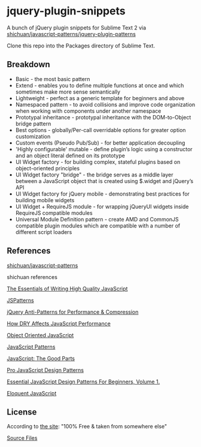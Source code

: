 jquery-plugin-snippets
======================

A bunch of jQuery plugin snippets for Sublime Text 2 via [shichuan/javascript-patterns/jquery-plugin-patterns](https://github.com/shichuan/javascript-patterns/tree/master/jquery-plugin-patterns)

Clone this repo into the Packages directory of Sublime Text.

Breakdown
---------

* Basic - the most basic pattern
* Extend - enables you to define multiple functions at once and which sometimes make more sense semantically
* Lightweight - perfect as a generic template for beginners and above
* Namespaced pattern - to avoid collisions and improve code organization when working with components under another namespace
* Prototypal inheritance - prototypal inheritance with the DOM-to-Object bridge pattern
* Best options - globally/Per-call overridable options for greater option customization
* Custom events (Pseudo Pub/Sub) - for better application decoupling
* 'Highly configurable' mutable - define plugin’s logic using a constructor and an object literal defined on its prototype
* UI Widget factory - for building complex, stateful plugins based on object-oriented principles
* UI Widget factory "bridge" - the bridge serves as a middle layer between a JavaScript object that is created using $.widget and jQuery’s API
* UI Widget factory for jQuery mobile - demonstrating best practices for building mobile widgets
* UI Widget + RequireJS module - for wrapping jQueryUI widgets inside RequireJS compatible modules
* Universal Module Definition pattern - create AMD and CommonJS compatible plugin modules which are compatible with a number of different script loaders

References
----------

[shichuan/javascript-patterns](https://github.com/shichuan/javascript-patterns/)

shichuan references

[The Essentials of Writing High Quality JavaScript](http://net.tutsplus.com/tutorials/javascript-ajax/the-essentials-of-writing-high-quality-javascript/)

[JSPatterns](http://www.jspatterns.com/)

[jQuery Anti-Patterns for Performance & Compression](http://paulirish.com/2009/perf/)

[How DRY Affects JavaScript Performance](http://velocityconf.com/velocityeu/public/schedule/detail/21634)

[Object Oriented JavaScript](http://www.packtpub.com/object-oriented-javascript/book)

[JavaScript Patterns](http://shop.oreilly.com/product/9780596806767.do)

[JavaScript: The Good Parts](http://shop.oreilly.com/product/9780596517748.do)

[Pro JavaScript Design Patterns](http://jsdesignpatterns.com/)

[Essential JavaScript Design Patterns For Beginners, Volume 1.](http://www.addyosmani.com/resources/essentialjsdesignpatterns/book/)

[Eloquent JavaScript](http://eloquentjavascript.net/)

License
-------

According to [the site](http://shichuan.github.com/javascript-patterns/): "100% Free & taken from somewhere else"

[Source Files](https://github.com/shichuan/javascript-patterns/tree/master/jquery-plugin-patterns)